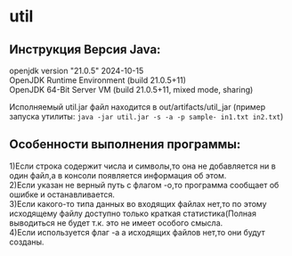 # util
## Инструкция Версия Java: 
openjdk version "21.0.5" 2024-10-15  
OpenJDK Runtime Environment (build 21.0.5+11)   
OpenJDK 64-Bit Server VM (build 21.0.5+11, mixed mode, sharing)  

Исполняемый util.jar файл находится в out/artifacts/util_jar (пример запуска утилиты: `java -jar util.jar -s -a -p sample- in1.txt in2.txt`)
## Особенности выполнения программы: 
1)Если строка содержит числа и символы,то она не добавляется ни в один файл,а в консоли появляется информация об этом.   
2)Если указан не верный путь с флагом -o,то программа сообщает об ошибке и останавливается.  
3)Если какого-то типа данных во входящих файлах нет,то по этому исходящему файлу доступно только краткая статистика(Полная выводиться не будет т.к. это не имеет особого смысла.  
4)Если используется флаг -a а исходящих файлов нет,то они будут созданы.  